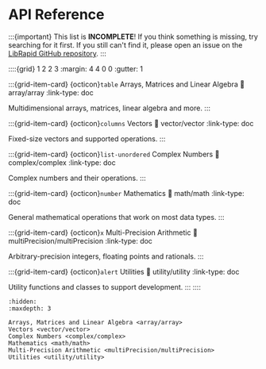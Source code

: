 # API Reference

:::{important}
This list is **INCOMPLETE**! If you think something is missing, try searching for it first. If you still
can't find it, please open an issue on the [LibRapid GitHub repository](https://github.com/LibRapid/LibRapid/issues).
:::

::::{grid} 1 2 2 3
:margin: 4 4 0 0
:gutter: 1

:::{grid-item-card} {octicon}`table` Arrays, Matrices and Linear Algebra
:link: array/array
:link-type: doc

Multidimensional arrays, matrices, linear algebra and more.
:::

:::{grid-item-card} {octicon}`columns` Vectors
:link: vector/vector
:link-type: doc

Fixed-size vectors and supported operations.
:::

:::{grid-item-card} {octicon}`list-unordered` Complex Numbers
:link: complex/complex
:link-type: doc

Complex numbers and their operations.
:::

:::{grid-item-card} {octicon}`number` Mathematics
:link: math/math
:link-type: doc

General mathematical operations that work on most data types.
:::

:::{grid-item-card} {octicon}`x` Multi-Precision Arithmetic
:link: multiPrecision/multiPrecision
:link-type: doc

Arbitrary-precision integers, floating points and rationals.
:::

:::{grid-item-card} {octicon}`alert` Utilities
:link: utility/utility
:link-type: doc

Utility functions and classes to support development.
:::
::::

```{toctree}
:hidden:
:maxdepth: 3

Arrays, Matrices and Linear Algebra <array/array>
Vectors <vector/vector>
Complex Numbers <complex/complex>
Mathematics <math/math>
Multi-Precision Arithmetic <multiPrecision/multiPrecision>
Utilities <utility/utility>
```

